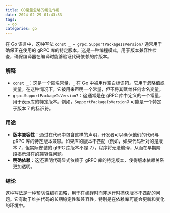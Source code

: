 ```yaml
---
title: GO常量忽略的用法作用
date: 2024-02-29 01:43:33
tags: 
 - go
categories: go
---
```



在 Go 语言中，这种写法 `const _ = grpc.SupportPackageIsVersion7` 通常用于确保正在使用的 gRPC 库的特定版本。这是一种编程模式，用于版本兼容性检查，确保编译器在编译时能够验证代码依赖的库版本。

### 解释

- `const _`：这是一个匿名常量，`_` 在 Go 中被用作空白标识符。它用于忽略值或变量。在这种情况下，它被用来声明一个常量，但不将其赋给任何命名变量。
- `grpc.SupportPackageIsVersion7`：这通常是在 gRPC 库中定义的一个常量，用于表示库的特定版本。例如，`SupportPackageIsVersion7` 可能是一个特定于版本 7 的标识符。

<!-- more -->
### 用途

- **版本兼容性**：通过在代码中包含这样的声明，开发者可以确保他们的代码与 gRPC 库的特定版本兼容。如果库的版本不匹配（例如，如果代码针对的是版本 7，但实际安装的 gRPC 库版本不是 7），程序将无法编译，从而在早期阶段揭示潜在的兼容性问题。
- **明确依赖**：这还表明代码显式依赖于 gRPC 库的特定版本，使得版本依赖关系更加透明。

### 结论

这种写法是一种预防性编程策略，用于在编译时而非运行时捕获版本不匹配的问题。它有助于维护代码的长期稳定性和兼容性，特别是在依赖库可能会更新和变化的环境中。